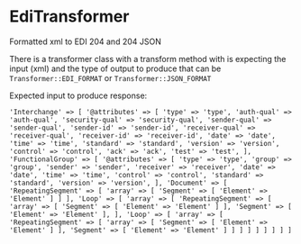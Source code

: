 # EdiTransformer
Formatted xml to EDI 204 and 204 JSON

There is a transformer class with a transform method with is expecting the input (xml) and 
the type of output to produce that can be ``Transformer::EDI_FORMAT`` or ``Transformer::JSON_FORMAT``

Expected input to produce response:

``'Interchange' => [
'@attributes' => [
'type' => 'type',
'auth-qual' => 'auth-qual',
'security-qual' => 'security-qual',
'sender-qual' => 'sender-qual',
'sender-id' => 'sender-id',
'receiver-qual' => 'receiver-qual',
'receiver-id' => 'receiver-id',
'date' => 'date',
'time' => 'time',
'standard' => 'standard',
'version' => 'version',
'control' => 'control',
'ack' => 'ack',
'test' => 'test',
],
'FunctionalGroup' => [
'@attributes' => [
'type' => 'type',
'group' => 'group',
'sender' => 'sender',
'receiver' => 'receiver',
'date' => 'date',
'time' => 'time',
'control' => 'control',
'standard' => 'standard',
'version' => 'version',
],
'Document' => [
'RepeatingSegment' => [
'array' => [
'Segment' => [
'Element' => 'Element'
]
]
],
'Loop' => [
'array' => [
'RepeatingSegment' => [
'array' => [
'Segment' => [
'Element' => 'Element'
]
],
'Segment' => [
'Element' => 'Element'
],
],
'Loop' => [
'array' => [
'RepeatingSegment' => [
'array' => [
'Segment' => [
'Element' => 'Element'
]
],
'Segment' => [
'Element' => 'Element'
]
]
]
]
]
]
]
]
]``